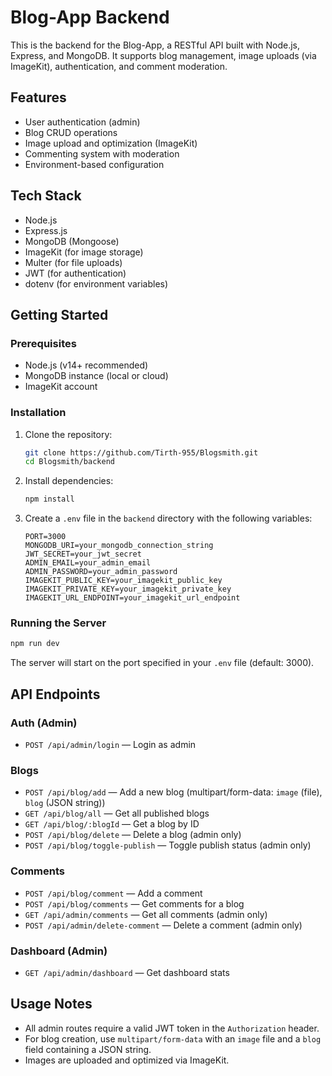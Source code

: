 # Blog-App Backend

This is the backend for the Blog-App, a RESTful API built with Node.js, Express, and MongoDB. It supports blog management, image uploads (via ImageKit), authentication, and comment moderation.

## Features
- User authentication (admin)
- Blog CRUD operations
- Image upload and optimization (ImageKit)
- Commenting system with moderation
- Environment-based configuration

## Tech Stack
- Node.js
- Express.js
- MongoDB (Mongoose)
- ImageKit (for image storage)
- Multer (for file uploads)
- JWT (for authentication)
- dotenv (for environment variables)

## Getting Started

### Prerequisites
- Node.js (v14+ recommended)
- MongoDB instance (local or cloud)
- ImageKit account

### Installation
1. Clone the repository:
   ```bash
   git clone https://github.com/Tirth-955/Blogsmith.git
   cd Blogsmith/backend
   ```
2. Install dependencies:
   ```bash
   npm install
   ```
3. Create a `.env` file in the `backend` directory with the following variables:
   ```env
   PORT=3000
   MONGODB_URI=your_mongodb_connection_string
   JWT_SECRET=your_jwt_secret
   ADMIN_EMAIL=your_admin_email
   ADMIN_PASSWORD=your_admin_password
   IMAGEKIT_PUBLIC_KEY=your_imagekit_public_key
   IMAGEKIT_PRIVATE_KEY=your_imagekit_private_key
   IMAGEKIT_URL_ENDPOINT=your_imagekit_url_endpoint
   ```

### Running the Server
```bash
npm run dev
```
The server will start on the port specified in your `.env` file (default: 3000).

## API Endpoints

### Auth (Admin)
- `POST /api/admin/login` — Login as admin

### Blogs
- `POST /api/blog/add` — Add a new blog (multipart/form-data: `image` (file), `blog` (JSON string))
- `GET /api/blog/all` — Get all published blogs
- `GET /api/blog/:blogId` — Get a blog by ID
- `POST /api/blog/delete` — Delete a blog (admin only)
- `POST /api/blog/toggle-publish` — Toggle publish status (admin only)

### Comments
- `POST /api/blog/comment` — Add a comment
- `POST /api/blog/comments` — Get comments for a blog
- `GET /api/admin/comments` — Get all comments (admin only)
- `POST /api/admin/delete-comment` — Delete a comment (admin only)

### Dashboard (Admin)
- `GET /api/admin/dashboard` — Get dashboard stats

## Usage Notes
- All admin routes require a valid JWT token in the `Authorization` header.
- For blog creation, use `multipart/form-data` with an `image` file and a `blog` field containing a JSON string.
- Images are uploaded and optimized via ImageKit.
